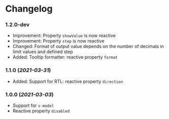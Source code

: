 # Changelog

### 1.2.0-dev
- Improvement: Property `showValue` is now reactive
- Improvement: Property `step` is now reactive
- Changed: Format of output value depends on the number of decimals in limit values and defined step
- Added: Tooltip formatter: reactive property `format`

### 1.1.0 (*2021-03-31*)
- Added: Support for RTL: reactive property `direction`

### 1.0.0 (*2021-03-03*)
- Support for `v-model`
- Reactive property `disabled`
